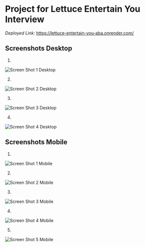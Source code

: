 # Project for Lettuce Entertain You Interview

*Deployed Link:* https://lettuce-entertain-you-aba.onrender.com/

## Screenshots Desktop

1.
![Screen Shot 1 Desktop](<./public/images/Screen Shot 2023-10-05 at 3.43.13 PM.png>)

2.
![Screen Shot 2 Desktop](<./public/images/Screen Shot 2023-10-05 at 3.43.29 PM.png>)

3. 
![Screen Shot 3 Desktop](<./public/images/Screen Shot 2023-10-05 at 3.43.42 PM.png>)

4. 
![Screen Shot 4 Desktop](<./public/images/Screen Shot 2023-10-05 at 3.43.53 PM.png>)

## Screenshots Mobile

1.
![Screen Shot 1 Mobile](./public/images/IMG_3843.jpg)

2.
![Screen Shot 2 Mobile](./public/images/IMG_3844.jpg)

3. 
![Screen Shot 3 Mobile](./public/images/IMG_3848.jpg)

4.
![Screen Shot 4 Mobile](./public/images/IMG_3846.jpg)

5. 
![Screen Shot 5 Mobile](./public/images/IMG_3847.jpg)

